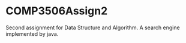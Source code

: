 # COMP3506Assign2
Second assignment for Data Structure and Algorithm. A search engine implemented by java.
